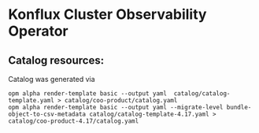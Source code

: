 # Konflux Cluster Observability Operator

## Catalog resources:
Catalog was generated via
```
opm alpha render-template basic --output yaml  catalog/catalog-template.yaml > catalog/coo-product/catalog.yaml
opm alpha render-template basic --output yaml --migrate-level bundle-object-to-csv-metadata catalog/catalog-template-4.17.yaml > catalog/coo-product-4.17/catalog.yaml
```
